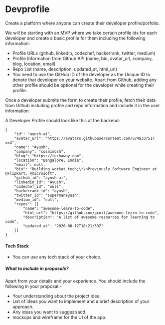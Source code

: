 # Devprofile

Create a platform where anyone can create their developer profile/porfolio.

We will be starting with an MVP where we take certain profile ids for each developer and create a basic profile for them including the following information:

- Profile URLs (github, linkedin, codechef, hackerrank, twitter, medium)
- Profile Information from Github API (name, bio, avatar_url, company, blog, location, email)
- Repo List (name, description, updated_at, html_url)
- You need to use the GitHub ID of the developer as the Unique ID to denote that developer on your website. Apart from Github, adding any other profile should be optional for the   developer while creating their profile.

Once a developer submits the form to create their profile, fetch their data from Github including profile and repo information and include it in the user information.

A Developer Profile should look like this at the backend:
```
{
	"id": "ayush-ai",
	"avatar_url": "https://avatars.githubusercontent.com/u/4833751?v=4",
	"name": "Ayush",
	"company": "cosaimosh",
	"blog": "https://techaway.com",
	"location": "Bangalore, India",
	"email": null,
	"bio": "Building workat.tech;\r\nPreviously Software Engineer at @Flipkart, @microsoft",
	"github_id": "ayush-ai",
	"linkedin_id": "Ayush",
	"codechef_id": "null",
	"hackerrank_id": "ayush",
	"twitter_id": "supermanayush",
	"medium_id": "null",
	"repos": [{
		"name": "awesome-learn-to-code",
		"html_url": "https://github.com/gcnit/awesome-learn-to-code",
		"description": "A list of awesome resources for learning to code",
		"updated_at": "2020-08-12T18:21:53Z"
	}]
}
```

#### Tech Stack
- You can use any tech stack of your choice.

##### What to include in proposals?
Apart from your details and your experience. You should include the following in your proposal:-

- Your understanding about the project idea.
- List of ideas you want to implement and a brief description of your approach.
- Any ideas you want to suggest/add.
- mockups and wireframe for the UI of the app.
